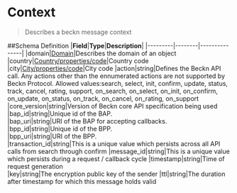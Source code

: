 # Context

> Describes a beckn message context

##Schema Definition |**Field**|**Type**|**Description**|
|---------|--------|---------------|
|domain|[Domain](/docs/core-specification/schema-reference/domain)|Describes the
domain of an object
|country|[Country/properties/code](/docs/core-specification/schema-reference/country)|Country
code  
|city|[City/properties/code](/docs/core-specification/schema-reference/city)|City
code |action|string|Defines the Beckn API call. Any actions other than the
ennumerated actions are not supported by Beckn Protocol. Allowed values:search,
select, init, confirm, update, status, track, cancel, rating, support,
on_search, on_select, on_init, on_confirm, on_update, on_status, on_track,
on_cancel, on_rating, on_support |core_version|string|Version of Beckn core API
specification being used |bap_id|string|Unique id of the BAP.  
|bap_uri|string|URI of the BAP for accepting callbacks.  
|bpp_id|string|Unique id of the BPP.  
|bpp_uri|string|URI of the BPP.  
|transaction_id|string|This is a unique value which persists across all API
calls from search through confirm |message_id|string|This is a unique value
which persists during a request / callback cycle |timestamp|string|Time of
request generation  
|key|string|The encryption public key of the sender |ttl|string|The duration
after timestamp for which this message holds valid
